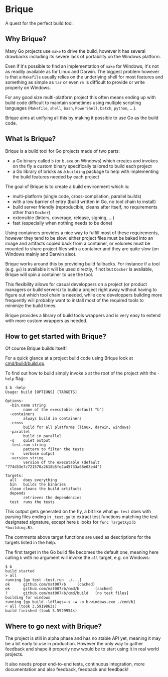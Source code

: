 # Brique

A quest for the perfect build tool.

## Why Brique?

Many Go projects use `make` to drive the build, however it has several drawbacks including its severe lack of portability on the Windows platform.

Even if it's possible to find an implementation of `make` for Windows, it's not as readily available as for Linux and Darwin.
The biggest problem however is that a `Makefile` usually relies on the underlying shell for most features and something as simple as `tar` or even `rm` is difficult to provide or write properly on Windows.

For any good size multi-platform project this often means ending up with build code difficult to maintain sometimes using multiple scripting languages (`Makefile`, `shell`, `bash`, `PowerShell`, `batch`, `python`, …).

Brique aims at unifying all this by making it possible to use Go as the build code.

## What is Brique?

Brique is a build tool for Go projects made of two parts:
* a Go binary called `b` (or `b.exe` on Windows) which creates and invokes on the fly a custom binary specifically tailored to build each project
* a Go library of bricks as a `building` package to help with implementing the build features needed by each project

The goal of Brique is to create a build environment which is:
* multi-platform (single code, cross-compilation, parallel builds)
* with a low barrier of entry (build written in Go, no tool chain to install)
* build server friendly (reproducible, cleans after itself, no requirements other than `Docker`)
* extensible (linters, coverage, release, signing, …)
* fast (especially when nothing needs to be done)

Using containers provides a nice way to fulfill most of these requirements, however they tend to be slow:  either project files must be baked into an image and artifacts copied back from a container, or volumes must be mounted to share project files with a container and they are quite slow (on Windows mainly and Darwin also).

Brique works around this by providing build fallbacks.
For instance if a tool (e.g. `go`) is available it will be used directly, if not but `Docker` is available, Brique will spin a container to use the tool.

This flexibility allows for casual developpers on a project (or product managers or build servers) to build a project right away without having to figure out which tool chain is needed, while core developpers building more frequently will probably want to install most of the required tools to minimize the build times.

Brique provides a library of build tools wrappers and is very easy to extend with more custom wrappers as needed.

## How to get started with Brique?

Of course Brique builds itself!

For a quick glance at a project build code using Brique look at [cmd/build/build.go](cmd/build/build.go).

To find out how to build simply invoke `b` at the root of the project with the `-help` flag:
```
$ b -help
Usage: build [OPTIONS] [TARGETS]

Options:
  -bin.name string
        name of the executable (default "b")
  -containers
        always build in containers
  -cross
        build for all platforms (linux, darwin, windows)
  -parallel
        build in parallel
  -q    quiet output
  -test.run string
        pattern to filter the tests
  -v    verbose output
  -version string
        version of the executable (default "774d33e7c721570a2618b5fe2a45733a68e03e44")

Targets:
  all   does everything
  bin   builds the binaries
  clean cleans the build artifacts
  depends
        retrieves the dependencies
  test  runs the tests
  ```

This output gets generated on the fly, a bit like what `go test` does with parsing files ending in `_test.go` to extract test functions matching the test designated signature, except here `b` looks for `func TargetXyz(b *building.B)`.

The comments above target functions are used as descriptions for the targets listed in the help.

The first target in the Go build file becomes the default one, meaning here calling `b` with no argument will invoke the `all` target, e.g. on Windows:
```
$ b
build started
> all
running [go test -test.run  ./...]
ok      github.com/mat007/b     (cached)
ok      github.com/mat007/b/cmd/b       (cached)
?       github.com/mat007/b/cmd/build   [no test files]
building for windows
running [go build -ldflags=-s -w -o b-windows.exe ./cmd/b]
< all (took 3.5919863s)
build finished (took 3.5929954s)
```

## Where to go next with Brique?

The project is still in alpha phase and has no stable API yet, meaning it may be a bit early to use in production.
However the only way to gather feedback and shape it properly now would be to start using it in real world projects.

It also needs proper end-to-end tests, continuous integration, more documentation and also feedback, feedback and feedback!
